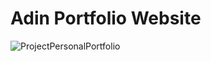 <h1>Adin Portfolio Website</h1>

![ProjectPersonalPortfolio](https://user-images.githubusercontent.com/93084433/212466171-aa5f068c-d40e-4d7d-98d7-de361ee93557.png)
